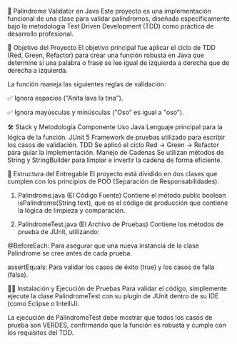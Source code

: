 🔎 Palindrome Validator en Java
Este proyecto es una implementación funcional de una clase para validar palíndromos, diseñada específicamente bajo la metodología Test Driven Development (TDD) como práctica de desarrollo profesional.

🎯 Objetivo del Proyecto
El objetivo principal fue aplicar el ciclo de TDD (Red, Green, Refactor) para crear una función robusta en Java que determine si una palabra o frase se lee igual de izquierda a derecha que de derecha a izquierda.

La función maneja las siguientes reglas de validación:

✅ Ignora espacios ("Anita lava la tina").

✅ Ignora mayúsculas y minúsculas ("Oso" es igual a "oso").

🛠️ Stack y Metodología
Componente	Uso
Java	Lenguaje principal para la lógica de la función.
JUnit 5	Framework de pruebas utilizado para escribir los casos de validación.
TDD	Se aplicó el ciclo Red → Green → Refactor para guiar la implementación.
Manejo de Cadenas	Se utilizan métodos de String y StringBuilder para limpiar e invertir la cadena de forma eficiente.

📂 Estructura del Entregable
El proyecto está dividido en dos clases que cumplen con los principios de POO (Separación de Responsabilidades):

1. Palindrome.java (El Código Fuente)
Contiene el método public boolean isPalindrome(String text), que es el código de producción que contiene la lógica de limpieza y comparación.

2. PalindromeTest.java (El Archivo de Pruebas)
Contiene los métodos de prueba de JUnit, utilizando:

@BeforeEach: Para asegurar que una nueva instancia de la clase Palindrome se cree antes de cada prueba.

assertEquals: Para validar los casos de éxito (true) y los casos de falla (false).

🧑‍💻 Instalación y Ejecución de Pruebas
Para validar el código, simplemente ejecute la clase PalindromeTest con su plugin de JUnit dentro de su IDE (como Eclipse o IntelliJ).

La ejecución de PalindromeTest debe mostrar que todos los casos de prueba son VERDES, confirmando que la función es robusta y cumple con los requisitos del TDD.
